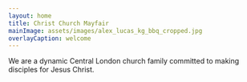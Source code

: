 ```yaml
---
layout: home
title: Christ Church Mayfair
mainImage: assets/images/alex_lucas_kg_bbq_cropped.jpg
overlayCaption: welcome
---
```


We are a dynamic Central London church family committed to making disciples for Jesus Christ.